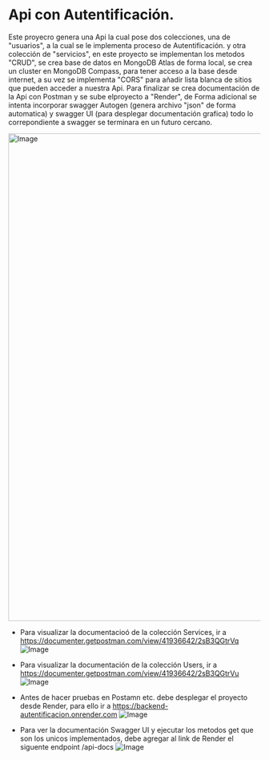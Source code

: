 # Api con Autentificación.

Este proyecro genera una Api la cual pose dos colecciones, una de "usuarios", a la cual se le implementa proceso de Autentificación.
y otra colección de "servicios", en este proyecto se implementan los metodos "CRUD", se crea base de datos en MongoDB Atlas de forma local,
se crea un cluster en MongoDB Compass, para tener acceso a la base desde internet, a su vez se implementa "CORS" para añadir lista blanca
de sitios que pueden acceder a nuestra Api. Para finalizar se crea documentación de la Api con Postman y se sube elproyecto a "Render",
de Forma adicional se intenta incorporar swagger Autogen (genera archivo "json" de forma automatica)  y swagger UI 
(para desplegar documentación grafica) todo lo correpondiente a swagger se terminara en un futuro cercano.

<img width="1891" height="973" alt="Image" src="https://github.com/user-attachments/assets/ba8fc116-3eef-402a-bacd-967b5496d078" />

- Para visualizar la documentacioó de la colección Services, ir a  https://documenter.getpostman.com/view/41936642/2sB3QGtrVq
 ![Image](https://github.com/user-attachments/assets/f4c8a3d2-cea9-464a-ad67-6944531088e9)
- Para visualizar la documentación de la colección Users, ir a https://documenter.getpostman.com/view/41936642/2sB3QGtrVu
 ![Image](https://github.com/user-attachments/assets/6e08c360-3d48-452c-8bf7-10cbb7f7426d)

- Antes de hacer pruebas en Postamn etc. debe desplegar el proyecto desde Render, para ello ir a https://backend-autentificacion.onrender.com
![Image](https://github.com/user-attachments/assets/dfa112ff-c25c-4cb0-be3b-564f1f390856) 
- Para ver la documentación Swagger UI y ejecutar los metodos get que son los unicos implementados, debe agregar al link de Render el siguente endpoint /api-docs
![Image](https://github.com/user-attachments/assets/b776fbea-5da2-4a04-9a8b-e87ce93a48d8)
  
  
